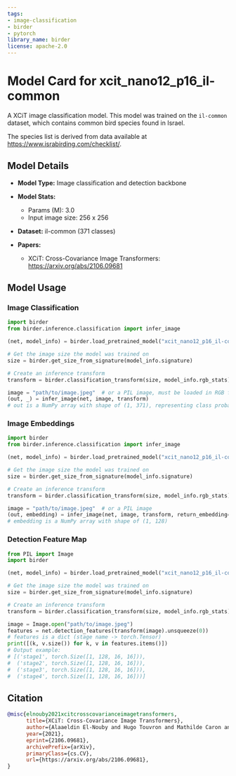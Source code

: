 ```yaml
---
tags:
- image-classification
- birder
- pytorch
library_name: birder
license: apache-2.0
---
```


# Model Card for xcit_nano12_p16_il-common

A XCiT image classification model. This model was trained on the `il-common` dataset, which contains common bird species found in Israel.

The species list is derived from data available at <https://www.israbirding.com/checklist/>.

## Model Details

- **Model Type:** Image classification and detection backbone
- **Model Stats:**
    - Params (M): 3.0
    - Input image size: 256 x 256
- **Dataset:** il-common (371 classes)

- **Papers:**
    - XCiT: Cross-Covariance Image Transformers: <https://arxiv.org/abs/2106.09681>

## Model Usage

### Image Classification

```python
import birder
from birder.inference.classification import infer_image

(net, model_info) = birder.load_pretrained_model("xcit_nano12_p16_il-common", inference=True)

# Get the image size the model was trained on
size = birder.get_size_from_signature(model_info.signature)

# Create an inference transform
transform = birder.classification_transform(size, model_info.rgb_stats)

image = "path/to/image.jpeg"  # or a PIL image, must be loaded in RGB format
(out, _) = infer_image(net, image, transform)
# out is a NumPy array with shape of (1, 371), representing class probabilities.
```

### Image Embeddings

```python
import birder
from birder.inference.classification import infer_image

(net, model_info) = birder.load_pretrained_model("xcit_nano12_p16_il-common", inference=True)

# Get the image size the model was trained on
size = birder.get_size_from_signature(model_info.signature)

# Create an inference transform
transform = birder.classification_transform(size, model_info.rgb_stats)

image = "path/to/image.jpeg"  # or a PIL image
(out, embedding) = infer_image(net, image, transform, return_embedding=True)
# embedding is a NumPy array with shape of (1, 128)
```

### Detection Feature Map

```python
from PIL import Image
import birder

(net, model_info) = birder.load_pretrained_model("xcit_nano12_p16_il-common", inference=True)

# Get the image size the model was trained on
size = birder.get_size_from_signature(model_info.signature)

# Create an inference transform
transform = birder.classification_transform(size, model_info.rgb_stats)

image = Image.open("path/to/image.jpeg")
features = net.detection_features(transform(image).unsqueeze(0))
# features is a dict (stage name -> torch.Tensor)
print([(k, v.size()) for k, v in features.items()])
# Output example:
# [('stage1', torch.Size([1, 128, 16, 16])),
#  ('stage2', torch.Size([1, 128, 16, 16])),
#  ('stage3', torch.Size([1, 128, 16, 16])),
#  ('stage4', torch.Size([1, 128, 16, 16]))]
```

## Citation

```bibtex
@misc{elnouby2021xcitcrosscovarianceimagetransformers,
      title={XCiT: Cross-Covariance Image Transformers}, 
      author={Alaaeldin El-Nouby and Hugo Touvron and Mathilde Caron and Piotr Bojanowski and Matthijs Douze and Armand Joulin and Ivan Laptev and Natalia Neverova and Gabriel Synnaeve and Jakob Verbeek and Hervé Jegou},
      year={2021},
      eprint={2106.09681},
      archivePrefix={arXiv},
      primaryClass={cs.CV},
      url={https://arxiv.org/abs/2106.09681}, 
}
```
